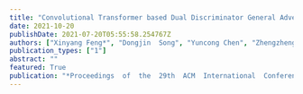 ```yaml
---
title: "Convolutional Transformer based Dual Discriminator General Adversarial Networks for Video Anomaly Detection"
date: 2021-10-20
publishDate: 2021-07-20T05:55:58.254767Z
authors: ["Xinyang Feng*", "Dongjin  Song", "Yuncong Chen", "Zhengzheng Chen", "Jingchao Ni", "Haifeng Chen"]
publication_types: ["1"]
abstract: ""
featured: True
publication: "*Proceedings  of  the  29th  ACM  International  Conference  on Multimedia (MM)*"
---
```

